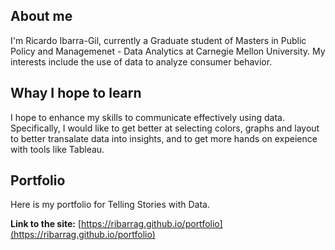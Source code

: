 ## About me
I'm Ricardo Ibarra-Gil, currently a Graduate student of Masters in Public Policy and Managemenet - Data Analytics at Carnegie Mellon University. 
My interests include the use of data to analyze consumer behavior.  

## Whay I hope to learn
I hope to enhance my skills to communicate effectively using data. Specifically, I would like to get better at selecting colors, graphs and layout to better transalate data into insights, and to get more hands on expeience with tools like Tableau.  

## Portfolio
Here is my portfolio for Telling Stories with Data.  

**Link to the site:** [https://ribarrag.github.io/portfolio](https://ribarrag.github.io/portfolio)

